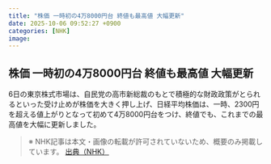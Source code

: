 ```yaml
---
title: "株価 一時初の4万8000円台 終値も最高値 大幅更新"
date: 2025-10-06 09:52:27 +0900
categories: [NHK]
image: 
---
```

## 株価 一時初の4万8000円台 終値も最高値 大幅更新

6日の東京株式市場は、自民党の高市新総裁のもとで積極的な財政政策がとられるといった受け止めが株価を大きく押し上げ、日経平均株価は、一時、2300円を超える値上がりとなって初めて4万8000円台をつけ、終値でも、これまでの最高値を大幅に更新しました。

> ※ NHK記事は本文・画像の転載が許可されていないため、概要のみ掲載しています。
[出典（NHK）](http://www3.nhk.or.jp/news/html/20251006/k10014942001000.html)
